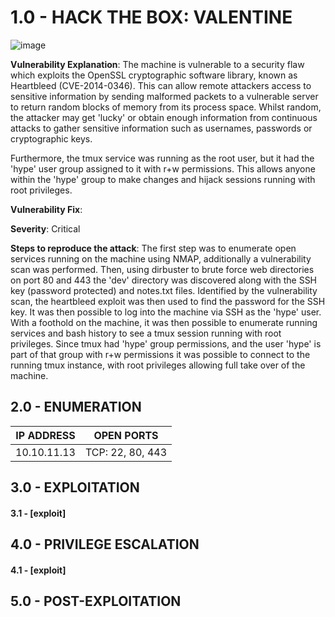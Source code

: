 # 1.0 - HACK THE BOX: VALENTINE

![image](https://github.com/Gladoodles/hackthebox_machines/assets/96867367/9011e492-9af8-42a6-b9d2-98cd2a63eb1a)

**Vulnerability Explanation**: The machine is vulnerable to a security flaw which exploits the OpenSSL cryptographic software library, known as Heartbleed (CVE-2014-0346). This can allow remote attackers access to sensitive information by sending malformed packets to a vulnerable server to return random blocks of memory from its process space. Whilst random, the attacker may get 'lucky' or obtain enough information from continuous attacks to gather sensitive information such as usernames, passwords or cryptographic keys. 

Furthermore, the tmux service was running as the root user, but it had the 'hype' user group assigned to it with r+w permissions. This allows anyone within the 'hype' group to make changes and hijack sessions running with root privileges. 

**Vulnerability Fix**: 

**Severity**: Critical

**Steps to reproduce the attack**: The first step was to enumerate open services running on the machine using NMAP, additionally a vulnerability scan was performed. Then, using dirbuster to brute force web directories on port 80 and 443 the 'dev' directory was discovered along with the SSH key (password protected) and notes.txt files. Identified by the vulnerability scan, the heartbleed exploit was then used to find the password for the SSH key. It was then possible to log into the machine via SSH as the 'hype' user. With a foothold on the machine, it was then possible to enumerate running services and bash history to see a tmux session running with root privileges. Since tmux had 'hype' group permissions, and the user 'hype' is part of that group with r+w permissions it was possible to connect to the running tmux instance, with root privileges allowing full take over of the machine. 

## 2.0 - ENUMERATION
| **IP ADDRESS** | **OPEN PORTS** |
|----------|--------------------|
| 10.10.11.13 | TCP: 22, 80, 443 |

## 3.0 - EXPLOITATION

#### **3.1 - [exploit]**

## 4.0 - PRIVILEGE ESCALATION 

#### **4.1 - [exploit]**

## 5.0 - POST-EXPLOITATION 
